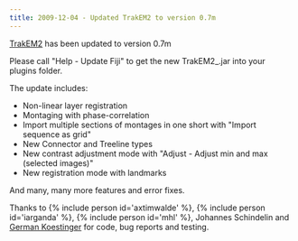 ```yaml
---
title: 2009-12-04 - Updated TrakEM2 to version 0.7m
---
```


[TrakEM2](/plugins/trakem2) has been updated to version 0.7m

Please call "Help - Update Fiji" to get the new TrakEM2\_.jar into your plugins folder.

The update includes:

-   Non-linear layer registration
-   Montaging with phase-correlation
-   Import multiple sections of montages in one short with "Import sequence as grid"
-   New Connector and Treeline types
-   New contrast adjustment mode with "Adjust - Adjust min and max (selected images)"
-   New registration mode with landmarks

And many, many more features and error fixes.

Thanks to {% include person id='axtimwalde' %}, {% include person id='iarganda' %}, {% include person id='mhl' %}, Johannes Schindelin and [German Koestinger](http://www.ini.uzh.ch/people/german) for code, bug reports and testing.


